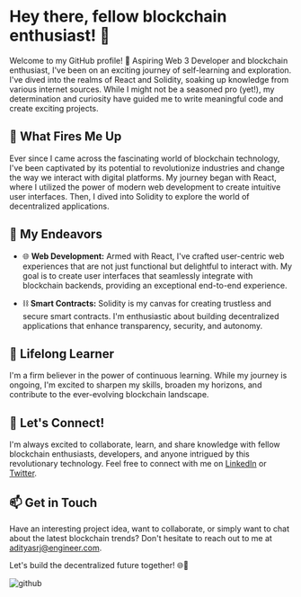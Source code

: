 # Hey there, fellow blockchain enthusiast! 👋

Welcome to my GitHub profile! 🚀 Aspiring Web 3 Developer and blockchain enthusiast, I've been on an exciting journey of self-learning and exploration. I've dived into the realms of React and Solidity, soaking up knowledge from various internet sources. While I might not be a seasoned pro (yet!), my determination and curiosity have guided me to write meaningful code and create exciting projects.

## 🌟 What Fires Me Up

Ever since I came across the fascinating world of blockchain technology, I've been captivated by its potential to revolutionize industries and change the way we interact with digital platforms. My journey began with React, where I utilized the power of modern web development to create intuitive user interfaces. Then, I dived into Solidity  to explore the world of decentralized applications.

## 🚀 My Endeavors

- 🌐 **Web Development:** Armed with React, I've crafted user-centric web experiences that are not just functional but delightful to interact with. My goal is to create user interfaces that seamlessly integrate with blockchain backends, providing an exceptional end-to-end experience.

- ⛓️ **Smart Contracts:** Solidity is my canvas for creating trustless and secure smart contracts. I'm enthusiastic about building decentralized applications that enhance transparency, security, and autonomy.

## 🌱 Lifelong Learner

I'm a firm believer in the power of continuous learning. While my journey is ongoing, I'm excited to sharpen my skills, broaden my horizons, and contribute to the ever-evolving blockchain landscape.

## 🤝 Let's Connect!

I'm always excited to collaborate, learn, and share knowledge with fellow blockchain enthusiasts, developers, and anyone intrigued by this revolutionary technology. Feel free to connect with me on [LinkedIn](https://www.linkedin.com/in/yourname/) or [Twitter](https://twitter.com/yourhandle).

## 📫 Get in Touch

Have an interesting project idea, want to collaborate, or simply want to chat about the latest blockchain trends? Don't hesitate to reach out to me at [adityasrj@engineer.com](mailto:adityasrj@engineer.com).

Let's build the decentralized future together! 🌐🔗

![github](https://github.com/PhilRyan88/PhilRyan88/assets/88623913/a2b47843-a1a2-4243-8ce6-37fc95514445)

<!---
PhilRyan88/PhilRyan88 is a ✨ special ✨ repository because its `README.md` (this file) appears on your GitHub profile.
You can click the Preview link to take a look at your changes.
--->
